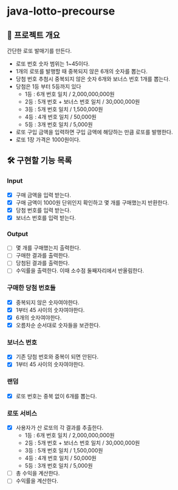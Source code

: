 # java-lotto-precourse

## 💪 프로젝트 개요

간단한 로또 발매기를 만든다.

- 로또 번호 숫자 범위는 1~45이다.
- 1개의 로또를 발행할 때 중복되지 않은 6개의 숫자를 뽑는다.
- 당첨 번호 추첨시 중복되지 않은 숫자 6개와 보너스 번호 1개를 뽑는다.
- 당첨은 1등 부터 5등까지 있다
    - 1등 : 6개 번호 일치 / 2,000,000,000원
    - 2등 : 5개 번호 + 보너스 번호 일치 / 30,000,000원
    - 3등 : 5개 번호 일치 / 1,500,000원
    - 4등 : 4개 번호 일치 / 50,000원
    - 5등 : 3개 번호 일치 / 5,000원
- 로또 구입 금액을 입력하면 구입 금액에 해당하는 만큼 로또를 발행한다.
- 로또 1장 가격은 1000원이다.

## 🛠️ 구현할 기능 목록

### Input

- [X] 구매 금액을 입력 받는다.
- [X] 구매 금액이 1000원 단위인지 확인하고 몇 개를 구매했는지 반환한다.
- [X] 당첨 번호를 입력 받는다.
- [X] 보너스 번호를 입력 받는다.

### Output

- [ ] 몇 개를 구매했는지 출력한다.
- [ ] 구매한 결과를 출력한다.
- [ ] 당첨된 결과를 출력한다.
- [ ] 수익률을 출력한다. 이때 소수점 둘째자리에서 반올림한다.

### 구매한 당첨 번호들

- [X] 중복되지 않은 숫자여야한다.
- [X] 1부터 45 사이의 숫자여야한다.
- [X] 6개의 숫자여야한다.
- [X] 오름차순 순서대로 숫자들을 보관한다.

### 보너스 번호

- [X] 기존 당첨 번호와 중복이 되면 안된다.
- [X] 1부터 45 사이의 숫자여야한다.

### 랜덤

- [X] 로또 번호는 중복 없이 6개를 뽑는다.

### 로또 서비스

- [X] 사용자가 산 로또의 각 결과를 추출한다.
    - 1등 : 6개 번호 일치 / 2,000,000,000원
    - 2등 : 5개 번호 + 보너스 번호 일치 / 30,000,000원
    - 3등 : 5개 번호 일치 / 1,500,000원
    - 4등 : 4개 번호 일치 / 50,000원
    - 5등 : 3개 번호 일치 / 5,000원
- [ ] 총 수익을 계산한다.
- [ ] 수익률을 계산한다.
